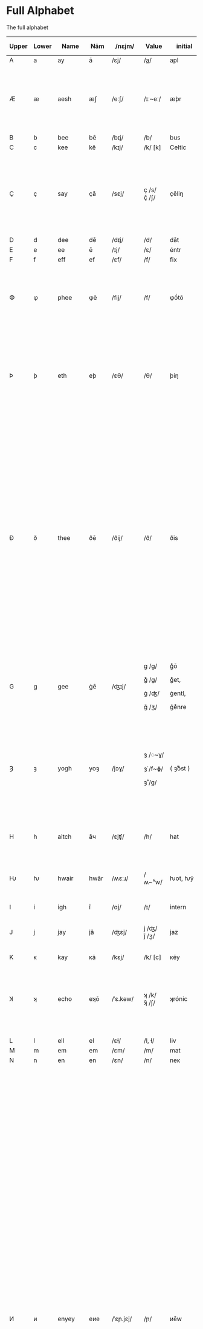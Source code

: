 # Full Alphabet

The full alphabet

<table data-full-width="true"><thead><tr><th width="77">Upper</th><th width="73">Lower</th><th width="87">Name</th><th width="79">Nām</th><th width="109">/nɛjm/</th><th width="93">Value</th><th width="107">initial</th><th width="132">middle</th><th width="100">coda</th><th data-hidden>Explanation ov purpose</th></tr></thead><tbody><tr><td>A</td><td>a</td><td>ay</td><td>ā</td><td>/ɛj/</td><td>/<a data-footnote-ref href="#user-content-fn-1">a</a>/</td><td>apl</td><td>cat</td><td></td><td></td></tr><tr><td>Æ</td><td>æ</td><td>aesh</td><td>æʃ</td><td>/eːʃ/</td><td>/ɪː~eː/</td><td>æþr</td><td>ençȳclopǽdia</td><td></td><td><ul><li>Lock in pre-shift vowels e.g. aether is /ij/, /ɪː/, /eː/; not /e/, /ɛ/. </li><li>Æ letter prevents E being read as /ɛ/.</li></ul></td></tr><tr><td>B</td><td>b</td><td>bee</td><td>bē </td><td>/bɪj/</td><td>/b/</td><td>bus</td><td>rubber</td><td>cūb</td><td></td></tr><tr><td>C</td><td>c</td><td>kee</td><td>kē</td><td>/kɪj/</td><td>/k/ [k]</td><td>Celtic</td><td>incredible</td><td>mac</td><td></td></tr><tr><td>Ç</td><td>ç</td><td>say</td><td>çā</td><td>/sɛj/</td><td>ç /s/<br>ç̌ /ʃ/</td><td>çēliŋ<br> </td><td>ançílary<br>ṓç̌ean</td><td>fāç<br> </td><td><ul><li>Mark c as /s/, condense ce/ci/cy. Supports some spelling “exceptions” and enables consonantal spelling.</li></ul></td></tr><tr><td>D</td><td>d</td><td>dee</td><td>dē</td><td>/dɪj/</td><td>/d/</td><td>dāt</td><td>mídl</td><td>had</td><td></td></tr><tr><td>E</td><td>e</td><td>ee</td><td>ē</td><td>/ɪj/</td><td>/ɛ/</td><td>éntr</td><td>trip</td><td>car</td><td></td></tr><tr><td>F</td><td>f</td><td>eff</td><td>ef</td><td>/ɛf/</td><td>/f/</td><td>fix</td><td>éfort</td><td>sāf</td><td></td></tr><tr><td>Φ</td><td>φ</td><td>phee</td><td>φē</td><td>/fij/</td><td>/f/</td><td>φṓtō</td><td>álφa</td><td>graφ</td><td><p>Represents digraph ⟨ph⟩ as /f/, almost solely in Greek- rooted words.</p><p>Phone → φōn. Syphon → sȳφon.</p></td></tr><tr><td>Þ</td><td>þ</td><td>eth</td><td>eþ</td><td>/ɛθ/</td><td>/θ/</td><td>þiŋ</td><td>æþr</td><td>pâþ </td><td><ul><li>Represents digraph ⟨th⟩ as /θ/. </li><li>Used to be called “thorn” but we change it to match fricative nomenclature (eþ/ðē.)</li></ul></td></tr><tr><td>Ð</td><td>ð</td><td>thee</td><td>ðē</td><td>/ðij/</td><td>/ð/</td><td>ðis</td><td>ēìðr </td><td>wið</td><td><ul><li>Represents digraph th as ⟨ð⟩.</li><li>Used to be called “eth” but I changed the name to fit the voiced/unvoiced nomenclature of fricatives (eff/vee etc). </li><li>θ and ð are rarely phonemically constrasting in English, but mis-voicing these can cause misinterpretation and confusion. We have to treat English as a global language, so its markings must support people learning pronunciation as per the common models. </li></ul></td></tr><tr><td>G</td><td>g</td><td>gee</td><td>ġē</td><td>/ʤɪj/</td><td><p>g /ɡ/</p><p>g̊ /ɡ/</p><p>ġ /ʤ/</p><p>g̃ /ʒ/ </p></td><td><p>g̊ō</p><p>g̊et, </p><p>ġentl,</p><p>g̃e̊nre </p></td><td><p>bégar, </p><p>lég̊ėd, </p><p>āġėd</p><p> </p></td><td><p>bag, </p><p>baġ</p></td><td></td></tr><tr><td>Ȝ</td><td>ȝ</td><td>yogh</td><td>yoȝ</td><td>/jɔɣ/</td><td><p>ȝ  /◌~ɣ/</p><p>ȝ̇  /f~ɸ/</p><p>ȝ̊ /ɡ/</p></td><td>( ȝ̊ōst )</td><td><p>līȝt, </p><p>síȝ̊nȧťŭr</p></td><td><p>sī̄ȝ, </p><p>rȣ̂ȝ̇</p></td><td>Replaces most instances of gh &#x26; ugh as /ɸ~f~(x)/ and silence, unless phonemically distinguishing (but I think there are no instances of this). Also may replace g in ⟨gn⟩→⟨ȝn⟩ as this represents a velaric narrowing prior to /n/.</td></tr><tr><td>H</td><td>h</td><td>aitch</td><td>āч</td><td>/ɛjʧ/</td><td>/h/</td><td>hat</td><td><p>rēhḗàt</p><p>veh̀icle</p></td><td>yeah̀</td><td></td></tr><tr><td>Ƕ</td><td>ƕ</td><td>hwair</td><td>hwăr</td><td>/ʍɛːɹ/</td><td>/ʍ~ʰw/</td><td>ƕot, ƕȳ</td><td>?</td><td>?</td><td>Aspirated w, i.e. ⟨wh⟩ in current orthography. Many native speakers conflate this with ⟨w⟩.</td></tr><tr><td>I</td><td>i</td><td>igh</td><td>ī</td><td>/ɑj/</td><td>/ɪ/</td><td>intern</td><td>tin</td><td>fúŋg̊ī</td><td></td></tr><tr><td>J</td><td>j</td><td>jay</td><td>jā</td><td>/ʤɛj/</td><td>j /ʤ/<br>j̃ /ʒ/ </td><td>jaz</td><td><p>mājor</p><p>Raaj̃ </p></td><td>⟨j⟩ could replace ġ for -dg(e)</td><td></td></tr><tr><td>Κ</td><td>κ</td><td>kay</td><td>κā</td><td>/kɛj/</td><td>/k/ [c]</td><td>κēy</td><td>bāκer</td><td>māκ</td><td></td></tr><tr><td>Ʞ</td><td>ʞ</td><td>echo</td><td>eʞō</td><td>/ˈɛ.kəw/</td><td>ʞ /k/<br>ʞ̌ /ʃ/</td><td>ʞrónic</td><td>meʞánic<br><a data-footnote-ref href="#user-content-fn-2">maʞ̇ïn*</a></td><td>?</td><td><p>Represents digraph ⟨ch⟩ as /k/, almost solely in Greek-rooted words. Tech → teʞ.</p><p>Chosen for visual similarity to k and χ.</p></td></tr><tr><td>L</td><td>l</td><td>ell</td><td>el</td><td>/ɛɫ/</td><td>/l, ɫ/</td><td>liv</td><td>mélōw</td><td>bål</td><td></td></tr><tr><td>M</td><td>m</td><td>em</td><td>em</td><td>/ɛm/</td><td>/m/</td><td>mat</td><td>timid</td><td>câlm</td><td></td></tr><tr><td>N</td><td>n</td><td>en</td><td>en</td><td>/ɛn/</td><td>/n/</td><td>neκ</td><td>ínr</td><td>sun</td><td></td></tr><tr><td>И</td><td>и</td><td>enyey</td><td>eиe</td><td>/ˈɛɲ.jɛj/</td><td>/ɲ/</td><td>иēw</td><td>cáиon</td><td>báи mỳ</td><td><ul><li>Represents phoneme /ɲ/. Rarely present in English: primarily assimilative (as in ⟨ny⟩ in “canyon”) or imported (as in ⟨ñ⟩ in “señor”). </li><li>Native English speakers with no awareness of palatal phones tend towards pronouncing both ⟨ny⟩ and ⟨ñ⟩ as [nj]; non-native speakers tend towards pronouncing both as [ɲ] because this phoneme exists in a broad array of languages. </li><li>⟨ny⟩ and ⟨ñ⟩ are not phonemically-contrasting in English and there is no trend towards it, thus a single letter is suitable: ⟨Ии⟩ (or ⟨Թթ⟩).</li><li>Letter is based on the Nn shapes and the shape of the first choice was derived from the Armenian letter T’o /tʰ/. This glyph does not fit Latinate glyphset styles so it is likely that the Cyrillic И will be used instead. The only problem with this is its identicality with N, rendering issues for dyslexic readers and new learners: most letters in English are distinct from one another (with the wild exception of dbqp). </li></ul></td></tr><tr><td>Ŋ</td><td>ŋ</td><td>inga</td><td>iŋa</td><td>/ˈɪŋ.a/</td><td>/ŋ/</td><td>Ŋuyễn</td><td>Ėŋgliʃ</td><td>þiŋ</td><td><p>⟨ng⟩ is a ridiculous and long-standing digraph in English which actually hosts a tonne of ambiguous spellings, but for some reason has never been replaced: /ŋ/, /ŋɡ/, /nʤ/ are all very common.</p><p>⟨nk⟩ is also very common, mainly producing /ŋk/.</p><p>⟨nx⟩ exists rarely, e.g. anxious /ŋʃ ~ ŋk̚ʃ/ and anxiety /ŋz/.</p></td></tr><tr><td>O</td><td>o</td><td>o</td><td>ō</td><td>/əw/</td><td>/ɔ/</td><td>ôven</td><td>dôn</td><td>sṓlō</td><td></td></tr><tr><td>Œ</td><td>œ</td><td>oecō</td><td>œ́cō</td><td>/ˈy.kəw/</td><td>/ɪ~y/</td><td>œcónomy</td><td>subpœ́na</td><td>?</td><td><ul><li>Lock in pre-shift vowels e.g. economic is /ij/ (/y/) not /e/. (οικος /ˈy.koʃ/ </li><li>Œ prevents E being read as /ɛ/. </li></ul></td></tr><tr><td>P</td><td>p</td><td>pee</td><td>pē</td><td>/pɪj/</td><td>/p/</td><td>piч</td><td>pāpr</td><td>κip</td><td></td></tr><tr><td>Q</td><td>q</td><td>kew</td><td>qū</td><td><p>/kjʉw/</p><p>/qwɪj/  </p></td><td>/k/ [q]</td><td>quiκ</td><td>squăr</td><td>antïq</td><td></td></tr><tr><td>R</td><td>r</td><td>ar</td><td>ar</td><td>/ɑɹ/</td><td>/ɹ/</td><td>rāç</td><td>frūit</td><td>car</td><td></td></tr><tr><td>S</td><td>s</td><td>ess</td><td>es</td><td>/ɛs/</td><td>/s/</td><td>sāv</td><td>insīd</td><td>mass</td><td></td></tr><tr><td>Ʃ</td><td>ʃ</td><td>esh</td><td>eʃ</td><td>/ɛʃ/</td><td>/ʃ/</td><td>ʃel</td><td>wóʃed</td><td>meʃ</td><td>Represents ⟨sh⟩ as /ʃ/.</td></tr><tr><td>T</td><td>t</td><td>tee</td><td>tē</td><td>/tɪj/</td><td>/t/</td><td>tāκ</td><td>ēten</td><td></td><td></td></tr><tr><td>Ч</td><td>ч</td><td>chee</td><td>чē</td><td>/ʧij/</td><td>/ʧ/</td><td>чēz<br>ч̌ef</td><td>kíчen<br>maч̌é</td><td>caч<br>caч̌</td><td>Represents ⟨ch⟩ as /ʧ/. Phonetic counterpart to the voiced ⟨j⟩ /ʤ/.</td></tr><tr><td>U</td><td>u</td><td>yu</td><td>yū</td><td>/jʉw/</td><td>/ʌ/</td><td>under</td><td>mud</td><td>?</td><td></td></tr><tr><td>Ȣ</td><td>ȣ</td><td>ouáw</td><td>ȣau</td><td>/ɵˈwaw/</td><td>/ɵ~ʊ/</td><td><br>ȣ̈d<br><br><br>ȣ̊ȝt</td><td>cȣld<br>yȣ̈þ<br>dȣ̂bl<br>ðȣ̄ȝ<br>þȣ̊ȝt</td><td><p></p><p>yȣ̈<br><br><br></p></td><td><ul><li>⟨ou⟩ is an unreasonably common digraph in English, representing a crazy amount of both monophthongs and diphthongs. Ironically, not a single represented diphthong reflects the phonetic values of o+u. </li><li>The ȣ ligature has been selected to visually represent the modern digraph in a single character, and can be diacritiqued to modify its phonetic value. Where the ⟨ou⟩ digraph’s phonetic value can be better represented with other letters, it is. (E.g. house → haŭs.)</li><li>This glyph in many fonts is unwieldy and overheight; I have modified its appearance in a few standard fonts to be the same height as other vowels.</li></ul></td></tr><tr><td>V</td><td>v</td><td>vee</td><td>vē</td><td>/vɪj/</td><td>/v/</td><td>vīn</td><td>névr</td><td>fīv</td><td></td></tr><tr><td>W</td><td>w</td><td>double‑u</td><td>ū‑dub</td><td>/ˈjʉw.dʌb/</td><td>/w/</td><td>west</td><td>cáwer</td><td>bōw</td><td></td></tr><tr><td>Ꝏ</td><td>ꝏ</td><td>o-dub, oowa</td><td>ódub, ꝏ́wa</td><td>/ˈo.dub/<br>/ˈu.wɑ/</td><td>/ʉw~uː/</td><td>ꝏze</td><td><p>fꝏd</p><p>fꝏ̆t</p></td><td>bambꝏ́</td><td><ul><li>Primarily represents /uː/ [uw] when spelled as ⟨oo⟩, such as too → tꝏ, food →fꝏd.</li></ul></td></tr><tr><td>X</td><td>x</td><td>ex</td><td>ex</td><td>/ɛks/</td><td><p>x /ks/<br>ẍ /ɡz/</p><p>ẋ /kʃ/ </p></td><td></td><td><p>éxit</p><p>ėẍám</p><p>áŋẋiȣs </p></td><td><p>Rex</p><p></p><p> </p></td><td><ul><li>X should be replaced by KS and should take up the phonemic role of Ʃ as /ʃ/. But it can't because X is unexpectedly common and does often protect the /ks/ sequence from phonemic mutations. </li></ul></td></tr><tr><td>Y</td><td>y</td><td>wy</td><td>wȳ, yȳ</td><td><p>/wɑj/</p><p>/ˈɪj.ɑj/ </p></td><td>/j, ɑj, i/</td><td></td><td></td><td></td><td></td></tr><tr><td>Z</td><td>z</td><td>zed</td><td>zed</td><td><p>/zɛd/</p><p>/ˈzɛ.ta/ </p></td><td><p>z /z/</p><p>ż /ʒ/ </p></td><td><p>zꝏ</p><p> </p></td><td><p></p><p>víżion </p></td><td><p>carz</p><p> </p></td><td></td></tr></tbody></table>

[^1]: This is regular two-storey a in IPA; unfortunately all the font options on GitBook force the use of this single-storey a glyph.

[^2]: Super rare — Greek origin word that passed through French before reaching English.
